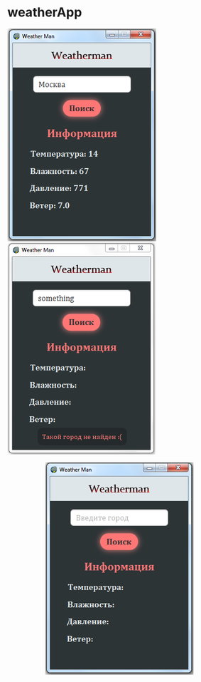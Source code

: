 # weatherApp

![](screenshots/moscow_weather.png) 
![](screenshots/no_city_weather.png)

<p align="center">
  <img src="./screenshots/start_weather.png">
</p>
